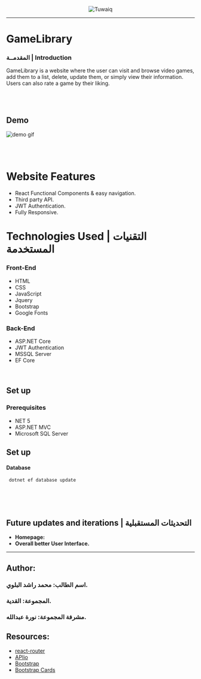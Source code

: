 <div dir="ltr" align="center">

![Tuwaiq](https://i.ibb.co/SV2BSn5/tuwaiq.png)

</div>

<hr />


# GameLibrary

### المقدمــة | Introduction 
GameLibrary is a website where the user can visit and browse video games, add them to a list, delete, update them, or simply view their information. Users can also rate a game by their liking. 

<br />
<br />

## Demo  


 ![demo gif](./images/demo.gif)

<br />
<br />

# Website Features 
- React Functional Components & easy navigation.
- Third party API.
- JWT Authentication.
- Fully Responsive. 

# Technologies Used | التقنيات المستخدمة

### Front-End  
 - HTML
 - CSS
 - JavaScript
 - Jquery
 - Bootstrap
 - Google Fonts

### Back-End 
 - ASP.NET Core
 - JWT Authentication
 - MSSQL Server
 - EF Core

<br />

## Set up  

### Prerequisites
- NET 5
- ASP.NET MVC
- Microsoft SQL Server

## Set up
 #### Database
 ``` dotnet ef database update```


<br />
<br />


<br />

## Future updates and  iterations | التحديثات المستقبلية

- **Homepage:**
- **Overall better User Interface.**



<hr />

## Author:

### <b> اسم الطالب:</b>  محمد راشد البلوي.
### <b> المجموعة: </b>  القدية.
### <b> مشرفة المجموعة:</b>  نورة عبدالله.


## Resources:
- [react-router](https://dev.to/projectescape/programmatic-navigation-in-react-3p1l)
- [APIio](http://apis.io/?search=image)
- [Bootstrap](https://getbootstrap.com/)
- [Bootstrap Cards](https://getbootstrap.com/docs/5.0/components/card/)


